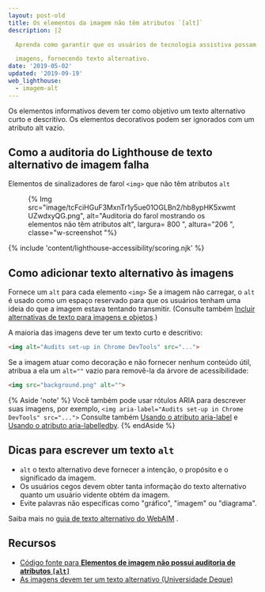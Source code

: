 ```yaml
---
layout: post-old
title: Os elementos da imagem não têm atributos `[alt]`
description: |2

  Aprenda como garantir que os usuários de tecnologia assistiva possam acessar o seu

  imagens, fornecendo texto alternativo.
date: '2019-05-02'
updated: '2019-09-19'
web_lighthouse:
  - imagem-alt
---
```


Os elementos informativos devem ter como objetivo um texto alternativo curto e descritivo. Os elementos decorativos podem ser ignorados com um atributo alt vazio.

## Como a auditoria do Lighthouse de texto alternativo de imagem falha

Elementos de sinalizadores de farol `<img>` que não têm atributos `alt`

<figure class="w-figure">{% Img src="image/tcFciHGuF3MxnTr1y5ue01OGLBn2/hb8ypHK5xwmtUZwdxyQG.png", alt="Auditoria do farol mostrando<img> os elementos não têm atributos alt", largura= 800 ", altura="206 ", classe="w-screenshot "%}</figure>

{% include 'content/lighthouse-accessibility/scoring.njk' %}

## Como adicionar texto alternativo às imagens

Fornece um `alt` para cada elemento `<img>` Se a imagem não carregar, o `alt` é usado como um espaço reservado para que os usuários tenham uma ideia do que a imagem estava tentando transmitir. (Consulte também [Incluir alternativas de texto para imagens e objetos](/labels-and-text-alternatives#include-text-alternatives-for-images-and-objects).)

A maioria das imagens deve ter um texto curto e descritivo:

```html
<img alt="Audits set-up in Chrome DevTools" src="...">
```

Se a imagem atuar como decoração e não fornecer nenhum conteúdo útil, atribua a ela um `alt=""` vazio para removê-la da árvore de acessibilidade:

```html
<img src="background.png" alt="">
```

{% Aside 'note' %} Você também pode usar rótulos ARIA para descrever suas imagens, por exemplo, `<img aria-label="Audits set-up in Chrome DevTools" src="...">` Consulte também [Usando o atributo aria-label](https://developer.mozilla.org/docs/Web/Accessibility/ARIA/ARIA_Techniques/Using_the_aria-label_attribute) e [Usando o atributo aria-labelledby](https://developer.mozilla.org/docs/Web/Accessibility/ARIA/ARIA_Techniques/Using_the_aria-labelledby_attribute). {% endAside %}

## Dicas para escrever um texto `alt`

- `alt` o texto alternativo deve fornecer a intenção, o propósito e o significado da imagem.
- Os usuários cegos devem obter tanta informação do texto alternativo quanto um usuário vidente obtém da imagem.
- Evite palavras não específicas como "gráfico", "imagem" ou "diagrama".

Saiba mais no [guia de texto alternativo do WebAIM](https://webaim.org/techniques/alttext/) .

## Recursos

- [Código fonte para **Elementos de imagem não possui auditoria de atributos `[alt]`**](https://github.com/GoogleChrome/lighthouse/blob/master/lighthouse-core/audits/accessibility/image-alt.js)
- [As imagens devem ter um texto alternativo (Universidade Deque)](https://dequeuniversity.com/rules/axe/3.3/image-alt)
